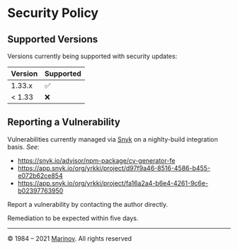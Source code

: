 # Security Policy

## Supported Versions

Versions currently being supported with security updates:

| Version | Supported          |
| ------- | ------------------ |
| 1.33.x  | ✅                 |
| < 1.33  | ❌                 |

## Reporting a Vulnerability

Vulnerabilities currently managed via [Snyk](https://snyk.io/ "Snyk") on a nighlty-build integration basis. *See*:

* https://snyk.io/advisor/npm-package/cv-generator-fe
* https://app.snyk.io/org/yrkki/project/d97f9a46-8516-4586-b455-e072b62ce854
* https://app.snyk.io/org/yrkki/project/fa16a2a4-b6e4-4261-9c6e-b02397763950

Report a vulnerability by contacting the author directly.

Remediation to be expected within five days.

---

© 1984 – 2021 [Marinov](http://marinov.ml "Marinov"). All rights reserved
